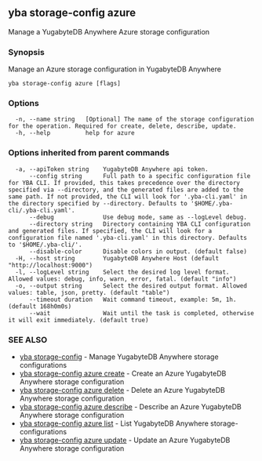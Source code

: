 ## yba storage-config azure

Manage a YugabyteDB Anywhere Azure storage configuration

### Synopsis

Manage an Azure storage configuration in YugabyteDB Anywhere

```
yba storage-config azure [flags]
```

### Options

```
  -n, --name string   [Optional] The name of the storage configuration for the operation. Required for create, delete, describe, update.
  -h, --help          help for azure
```

### Options inherited from parent commands

```
  -a, --apiToken string    YugabyteDB Anywhere api token.
      --config string      Full path to a specific configuration file for YBA CLI. If provided, this takes precedence over the directory specified via --directory, and the generated files are added to the same path. If not provided, the CLI will look for '.yba-cli.yaml' in the directory specified by --directory. Defaults to '$HOME/.yba-cli/.yba-cli.yaml'.
      --debug              Use debug mode, same as --logLevel debug.
      --directory string   Directory containing YBA CLI configuration and generated files. If specified, the CLI will look for a configuration file named '.yba-cli.yaml' in this directory. Defaults to '$HOME/.yba-cli/'.
      --disable-color      Disable colors in output. (default false)
  -H, --host string        YugabyteDB Anywhere Host (default "http://localhost:9000")
  -l, --logLevel string    Select the desired log level format. Allowed values: debug, info, warn, error, fatal. (default "info")
  -o, --output string      Select the desired output format. Allowed values: table, json, pretty. (default "table")
      --timeout duration   Wait command timeout, example: 5m, 1h. (default 168h0m0s)
      --wait               Wait until the task is completed, otherwise it will exit immediately. (default true)
```

### SEE ALSO

* [yba storage-config](yba_storage-config.md)	 - Manage YugabyteDB Anywhere storage configurations
* [yba storage-config azure create](yba_storage-config_azure_create.md)	 - Create an Azure YugabyteDB Anywhere storage configuration
* [yba storage-config azure delete](yba_storage-config_azure_delete.md)	 - Delete an Azure YugabyteDB Anywhere storage configuration
* [yba storage-config azure describe](yba_storage-config_azure_describe.md)	 - Describe an Azure YugabyteDB Anywhere storage configuration
* [yba storage-config azure list](yba_storage-config_azure_list.md)	 - List YugabyteDB Anywhere storage-configurations
* [yba storage-config azure update](yba_storage-config_azure_update.md)	 - Update an Azure YugabyteDB Anywhere storage configuration

